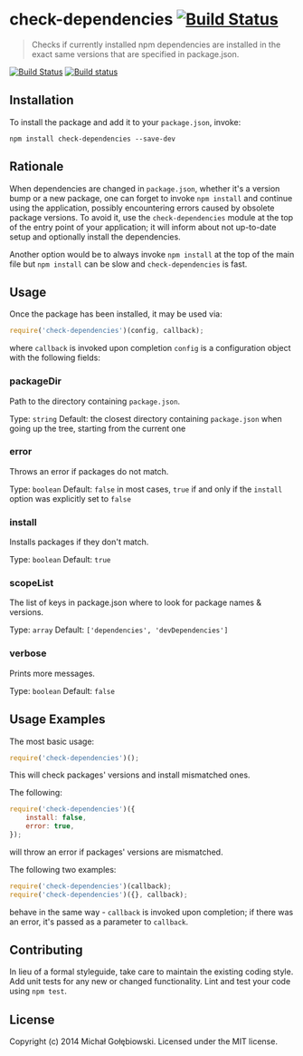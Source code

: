 # check-dependencies [![Build Status](https://travis-ci.org/mzgol/check-dependencies.svg?branch=master)](https://travis-ci.org/mzgol/check-dependencies)

> Checks if currently installed npm dependencies are installed in the exact same versions that are specified in package.json.

[![Build Status](https://travis-ci.org/mzgol/check-dependencies.svg?branch=master)](https://travis-ci.org/mzgol/check-dependencies)
[![Build status](https://ci.appveyor.com/api/projects/status/a4cok143mjmi0hk3/branch/master)](https://ci.appveyor.com/project/mzgol/check-dependencies)

## Installation

To install the package and add it to your `package.json`, invoke:

```shell
npm install check-dependencies --save-dev
```

## Rationale

When dependencies are changed in `package.json`, whether it's a version bump or a new package, one can forget to invoke `npm install` and continue using the application, possibly encountering errors caused by obsolete package versions. To avoid it, use the `check-dependencies` module at the top of the entry point of your application; it will inform about not up-to-date setup and optionally install the dependencies.
 
Another option would be to always invoke `npm install` at the top of the main file but `npm install` can be slow and `check-dependencies` is fast.

## Usage

Once the package has been installed, it may be used via:

```js
require('check-dependencies')(config, callback);
```
where `callback` is invoked upon completion `config` is a configuration object with the following fields:

### packageDir

Path to the directory containing `package.json`.

Type: `string`
Default: the closest directory containing `package.json` when going up the tree, starting from the current one

### error

Throws an error if packages do not match.

Type: `boolean`
Default: `false` in most cases, `true` if and only if the `install` option was explicitly set to `false`

### install

Installs packages if they don't match.

Type: `boolean`
Default: `true`

### scopeList

The list of keys in package.json where to look for package names & versions.

Type: `array`
Default: `['dependencies', 'devDependencies']`

### verbose

Prints more messages.

Type: `boolean`
Default: `false`

## Usage Examples

The most basic usage:
```js
require('check-dependencies')();
```
This will check packages' versions and install mismatched ones.

The following:
```js
require('check-dependencies')({
    install: false,
    error: true,
});
```
will throw an error if packages' versions are mismatched.

The following two examples:
```js
require('check-dependencies')(callback);
require('check-dependencies')({}, callback);
```
behave in the same way - `callback` is invoked upon completion; if there was an error, it's passed as a parameter to `callback`.

## Contributing
In lieu of a formal styleguide, take care to maintain the existing coding style. Add unit tests for any new or changed functionality. Lint and test your code using `npm test`.

## License
Copyright (c) 2014 Michał Gołębiowski. Licensed under the MIT license.
